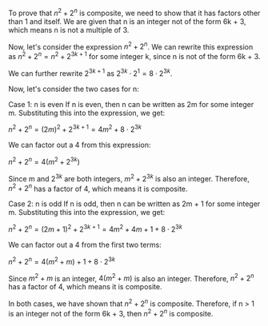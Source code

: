  To prove that $n^2 + 2^n$ is composite, we need to show that it has factors other than 1 and itself. We are given that n is an integer not of the form 6k + 3, which means n is not a multiple of 3.

Now, let's consider the expression $n^2 + 2^n$. We can rewrite this expression as $n^2 + 2^n = n^2 + 2^{3k+1}$ for some integer k, since n is not of the form 6k + 3.

We can further rewrite $2^{3k+1}$ as $2^{3k} \cdot 2^1 = 8 \cdot 2^{3k}$.

Now, let's consider the two cases for n:

Case 1: n is even
If n is even, then n can be written as 2m for some integer m. Substituting this into the expression, we get:

$n^2 + 2^n = (2m)^2 + 2^{3k+1} = 4m^2 + 8 \cdot 2^{3k}$

We can factor out a 4 from this expression:

$n^2 + 2^n = 4(m^2 + 2^{3k})$

Since m and $2^{3k}$ are both integers, $m^2 + 2^{3k}$ is also an integer. Therefore, $n^2 + 2^n$ has a factor of 4, which means it is composite.

Case 2: n is odd
If n is odd, then n can be written as 2m + 1 for some integer m. Substituting this into the expression, we get:

$n^2 + 2^n = (2m + 1)^2 + 2^{3k+1} = 4m^2 + 4m + 1 + 8 \cdot 2^{3k}$

We can factor out a 4 from the first two terms:

$n^2 + 2^n = 4(m^2 + m) + 1 + 8 \cdot 2^{3k}$

Since $m^2 + m$ is an integer, $4(m^2 + m)$ is also an integer. Therefore, $n^2 + 2^n$ has a factor of 4, which means it is composite.

In both cases, we have shown that $n^2 + 2^n$ is composite. Therefore, if n > 1 is an integer not of the form 6k + 3, then $n^2 + 2^n$ is composite.